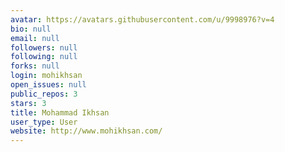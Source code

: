 ```yaml
---
avatar: https://avatars.githubusercontent.com/u/9998976?v=4
bio: null
email: null
followers: null
following: null
forks: null
login: mohikhsan
open_issues: null
public_repos: 3
stars: 3
title: Mohammad Ikhsan
user_type: User
website: http://www.mohikhsan.com/
---
```

